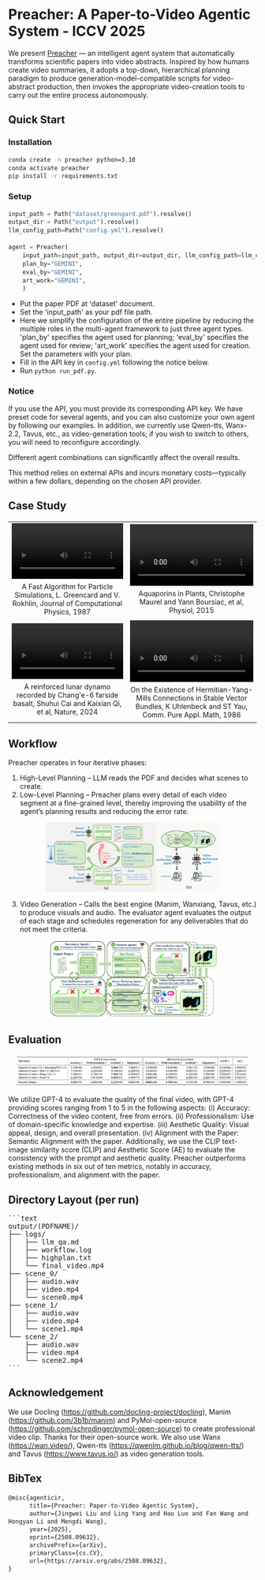 # Preacher: A Paper-to-Video Agentic System - ICCV 2025

We present [Preacher](https://arxiv.org/abs/2508.09632) — an intelligent agent system that automatically transforms scientific papers into video abstracts. Inspired by how humans create video summaries, it adopts a top-down, hierarchical planning paradigm to produce generation-model-compatible scripts for video-abstract production, then invokes the appropriate video-creation tools to carry out the entire process autonomously.

## Quick Start
### Installation
```bash
conda create -n preacher python=3.10
conda activate preacher
pip install -r requirements.txt
```

### Setup
```python
input_path = Path("dataset/greengard.pdf").resolve()
output_dir = Path("output").resolve()
llm_config_path=Path("config.yml").resolve()

agent = Preacher(
    input_path=input_path, output_dir=output_dir, llm_config_path=llm_config_path,
    plan_by="GEMINI",
    eval_by="GEMINI",
    art_work="GEMINI",
    )
```

+ Put the paper PDF at 'dataset' document.
+ Set the 'input_path' as your pdf file path.
+ Here we simplify the configuration of the entire pipeline by reducing the multiple roles in the multi-agent framework to just three agent types. 'plan_by' specifies the agent used for planning; 'eval_by' specifies the agent used for review; 'art_work' specifies the agent used for creation. Set the parameters with your plan.
+ Fill in the API key in `config.yml` following the notice below.
+ Run `python run_pdf.py`.


### Notice
If you use the API, you must provide its corresponding API key. We have preset code for several agents, and you can also customize your own agent by following our examples. In addition, we currently use Qwen-tts, Wanx-2.2, Tavus, etc., as video-generation tools; if you wish to switch to others, you will need to reconfigure accordingly.

Different agent combinations can significantly affect the overall results.

This method relies on external APIs and incurs monetary costs—typically within a few dollars, depending on the chosen API provider.

## Case Study 
<table border="0" style="width:100%; text-align:center; margin-top:20px;">
  <tr>
    <td>
      <video src="https://github.com/user-attachments/assets/30700967-edd9-4923-bb20-cf2e9981c4b5"
             width="100%" controls autoplay loop></video>
      <p style="margin:4px 0; font-size:14px;">A Fast Algorithm for Particle Simulations, L. Greencard and V. Rokhlin, Journal of Computational Physics, 1987</p>
    </td>
    <td>
      <video src="https://github.com/user-attachments/assets/3513c00e-519e-461a-b523-672ab6daf49c"
             width="100%" controls autoplay loop></video>
      <p style="margin:4px 0; font-size:14px;">Aquaporins in Plants, Christophe Maurel and Yann Boursiac, et al, Physiol, 2015</p>
    </td>
  </tr>
  <tr>
    <td>
      <video src="https://github.com/user-attachments/assets/499a8f1c-2086-44e1-95cb-83e73f8e476e"
             width="100%" controls autoplay loop></video>
      <p style="margin:4px 0; font-size:14px;">A reinforced lunar dynamo recorded by Chang'e-6 farside basalt, Shuhui Cai and Kaixian Qi, et al, Nature, 2024</p>
    </td>
    <td>
      <video src="https://github.com/user-attachments/assets/6a4aa0d6-f6c2-4db5-b31e-5c2fadaf6e8f"
             width="100%" controls autoplay loop></video>
      <p style="margin:4px 0; font-size:14px;">On the Existence of Hermitian-Yang-Mills Connections in Stable Vector Bundles, K Uhlenbeck and ST Yau, Comm. Pure Appl. Math, 1986</p>
    </td>
  </tr>
</table>
 
## Workflow
Preacher operates in four iterative phases:
1. High-Level Planning – LLM reads the PDF and decides what scenes to create.
2. Low-Level Planning –  Preacher plans every detail of each video segment at a fine-grained level, thereby improving the usability of the agent’s planning results and reducing the error rate.
<p align="center">
  <img src="assets/plan.png" alt="plan" width="70%">
</p>
 
  3. Video Generation – Calls the best engine (Manim, Wanxiang, Tavus, etc.) to produce visuals and audio. The evaluator agent evaluates the output of each stage and schedules regeneration for any deliverables that do not meet the criteria.
<p align="center">
  <img src="assets/workflow.png" alt="workflow" width="70%">
</p>

## Evaluation
<p align="center">
  <img src="assets/result.png" alt="plan" width="95%">
</p>

We utilize GPT-4 to evaluate the quality of the final video, with GPT-4 providing scores ranging from 1 to 5 in the following aspects: (i) Accuracy: Correctness of the video content, free from errors. (ii) Professionalism: Use of domain-specific knowledge and expertise. (iii) Aesthetic Quality: Visual appeal, design, and overall presentation. (iv) Alignment with the Paper: Semantic Alignment with the paper. Additionally, we use the CLIP text-image similarity score (CLIP) and Aesthetic Score (AE) to evaluate the consistency with the prompt and aesthetic quality. Preacher outperforms existing methods in six out of ten metrics, notably in accuracy, professionalism, and alignment with the paper.


## Directory Layout (per run)

<pre>
```text
output/(PDFNAME)/
├── logs/
│   ├── llm_qa.md
│   ├── workflow.log
│   ├── highplan.txt
│   └── final_video.mp4
├── scene_0/
│   ├── audio.wav
│   ├── video.mp4
│   └── scene0.mp4
├── scene_1/
│   ├── audio.wav
│   ├── video.mp4
│   └── scene1.mp4
└── scene_2/
    ├── audio.wav
    ├── video.mp4
    └── scene2.mp4
```
</pre>
## Acknowledgement
We use Docling (https://github.com/docling-project/docling), Manim (https://github.com/3b1b/manim) and PyMol-open-source (https://github.com/schrodinger/pymol-open-source) to create professional video clip. Thanks for their open-source work. We also use Wanx (https://wan.video/), Qwen-tts (https://qwenlm.github.io/blog/qwen-tts/) and Tavus (https://www.tavus.io/) as video generation tools.
## BibTex
```
@misc{agenticir,
      title={Preacher: Paper-to-Video Agentic System}, 
      author={Jingwei Liu and Ling Yang and Hao Luo and Fan Wang and Hongyan Li and Mengdi Wang},
      year={2025},
      eprint={2508.09632},
      archivePrefix={arXiv},
      primaryClass={cs.CV},
      url={https://arxiv.org/abs/2508.09632}, 
}
```
